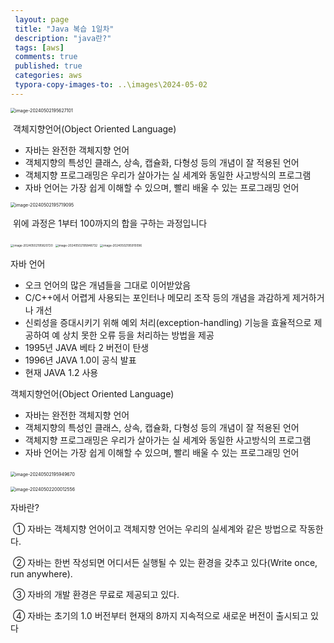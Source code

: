 ```yaml
---
 layout: page
 title: "Java 복습 1일차"
 description: "java란?"
 tags: [aws]
 comments: true
 published: true
 categories: aws
 typora-copy-images-to: ..\images\2024-05-02
---
```


   <img src="E:\github-blog\hayoung09.github.io\images\2024-05-02\image-20240502195627101.png" alt="image-20240502195627101" style="zoom:50%;" />



​	객체지향언어(Object Oriented Language)

- 자바는 완전한 객체지향 언어 
- 객체지향의 특성인 클래스, 상속, 캡슐화, 다형성 등의 개념이 잘 적용된 언어 
-  객체지향 프로그래밍은 우리가 살아가는 실 세계와 동일한 사고방식의 프로그램 
-  자바 언어는 가장 쉽게 이해할 수 있으며, 빨리 배울 수 있는 프로그래밍 언어



 <img src="E:\github-blog\hayoung09.github.io\images\2024-05-02\image-20240502195719095.png" alt="image-20240502195719095" style="zoom:50%;" />

​	위에 과정은 1부터 100까지의 합을 구하는 과정입니다

 <img src="E:\github-blog\hayoung09.github.io\images\2024-05-02\image-20240502195820720.png" alt="image-20240502195820720" style="zoom:33%;" />

 <img src="E:\github-blog\hayoung09.github.io\images\2024-05-02\image-20240502195848732.png" alt="image-20240502195848732" style="zoom:33%;" />

 <img src="E:\github-blog\hayoung09.github.io\images\2024-05-02\image-20240502195910096.png" alt="image-20240502195910096" style="zoom:33%;" />

자바 언어 

- 오크 언어의 많은 개념들을 그대로 이어받았음 
- C/C++에서 어렵게 사용되는 포인터나 메모리 조작 등의 개념을 과감하게 제거하거나 개선 
-  신뢰성을 증대시키기 위해 예외 처리(exception-handling) 기능을 효율적으로 제공하여 예 상치 못한 오류 등을 처리하는 방법을 제공 
-  1995년 JAVA 베타 2 버전이 탄생 
-  1996년 JAVA 1.0이 공식 발표 
-  현재 JAVA 1.2 사용



객체지향언어(Object Oriented Language) 

- 자바는 완전한 객체지향 언어 
-  객체지향의 특성인 클래스, 상속, 캡슐화, 다형성 등의 개념이 잘 적용된 언어 
-  객체지향 프로그래밍은 우리가 살아가는 실 세계와 동일한 사고방식의 프로그램 
-  자바 언어는 가장 쉽게 이해할 수 있으며, 빨리 배울 수 있는 프로그래밍 언어



​    <img src="E:\github-blog\hayoung09.github.io\images\2024-05-02\image-20240502195949670.png" alt="image-20240502195949670" style="zoom:50%;" />



 <img src="E:\github-blog\hayoung09.github.io\images\2024-05-02\image-20240502200012556.png" alt="image-20240502200012556" style="zoom:50%;" />



자바란? 

​	① 자바는 객체지향 언어이고 객체지향 언어는 우리의 실세계와 같은 방법으로 작동한다. 

​	② 자바는 한번 작성되면 어디서든 실행될 수 있는 환경을 갖추고 있다(Write once, run  anywhere). 

​	③ 자바의 개발 환경은 무료로 제공되고 있다. 

​	④ 자바는 초기의 1.0 버전부터 현재의 8까지 지속적으로 새로운 버전이 출시되고 있다





